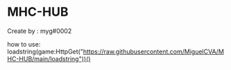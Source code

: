 # MHC-HUB
Create by : myg#0002

how to use: loadstring(game:HttpGet("https://raw.githubusercontent.com/MiguelCVA/MHC-HUB/main/loadstring"))()
